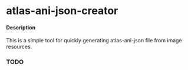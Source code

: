 # atlas-ani-json-creator

#### Description

This is a simple tool for quickly generating atlas-ani-json file from image resources.

### TODO
